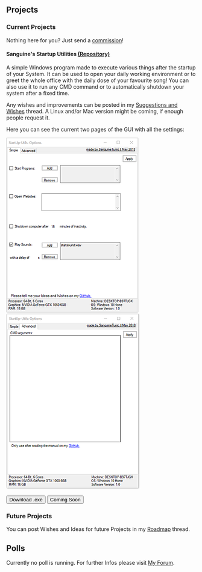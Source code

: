 ## Projects                                     

### Current Projects

Nothing here for you? Just send a <a href="https://goo.gl/forms/kXL1K3GUjqfwaFOv2" target="_blank">commission</a>!

#### Sanguine's Startup Utilities <a href="https://github.com/SanguineTunic/StartupUtilites" target="_blank">(Repository)</a>

A simple Windows program made to execute various things after the startup of your System.
It can be used to open your daily working environment or to greet the whole office with the daily dose of your favourite song!
You can also use it to run any CMD command or to automatically shutdown your system after a fixed time.

Any wishes and improvements can be posted in my <a href="https://www.tapatalk.com/groups/sanguinetunic/suggestions-and-wishes-t2.html">Suggestions and Wishes</a> thread.
A Linux and/or Mac version might be coming, if enough people request it.

Here you can see the current two pages of the GUI with all the settings:

<img src="images/su_interface.png" alt="The current layout of the Interface."> <img src="images/su_advanced.png">

<a href="https://github.com/SanguineTunic/StartupUtilites/releases" target="_blank"><button class="styled_button">Download .exe</button></a>
<a href="" target="_blank"><button class="styled_button">Coming Soon</button></a>

### Future Projects

You can post Wishes and Ideas for future Projects in my <a href="https://www.tapatalk.com/groups/sanguinetunic/roadmap-t3.html" target="_blank">Roadmap</a> thread.

## Polls

Currently no poll is running. For further Infos please visit <a href="https://www.tapatalk.com/groups/sanguinetunic" target="_blank">My Forum</a>.

